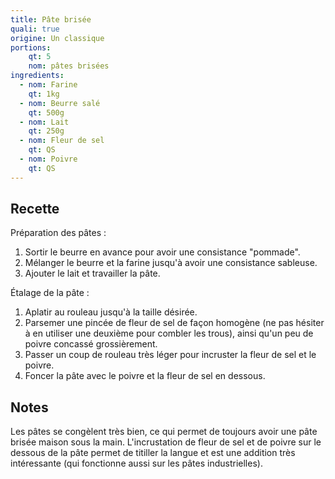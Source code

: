 ```yaml
---
title: Pâte brisée
quali: true
origine: Un classique
portions:
    qt: 5
    nom: pâtes brisées
ingredients:
  - nom: Farine
    qt: 1kg
  - nom: Beurre salé
    qt: 500g
  - nom: Lait
    qt: 250g
  - nom: Fleur de sel
    qt: QS
  - nom: Poivre
    qt: QS
---
```


Recette
-------

Préparation des pâtes :

1. Sortir le beurre en avance pour avoir une consistance "pommade".
2. Mélanger le beurre et la farine jusqu'à avoir une consistance sableuse.
3. Ajouter le lait et travailler la pâte.

Étalage de la pâte :

1. Aplatir au rouleau jusqu'à la taille désirée.
2. Parsemer une pincée de fleur de sel de façon homogène (ne pas hésiter à en utiliser une deuxième pour combler les trous), ainsi qu'un peu de poivre concassé grossièrement.
3. Passer un coup de rouleau très léger pour incruster la fleur de sel et le poivre.
4. Foncer la pâte avec le poivre et la fleur de sel en dessous.


Notes
-----

Les pâtes se congèlent très bien, ce qui permet de toujours avoir une pâte brisée maison sous la main.
L'incrustation de fleur de sel et de poivre sur le dessous de la pâte permet de titiller la langue et est une addition très intéressante (qui fonctionne aussi sur les pâtes industrielles).
